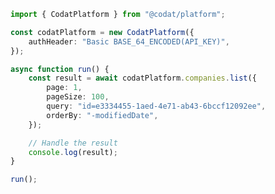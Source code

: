 <!-- Start SDK Example Usage [usage] -->
```typescript
import { CodatPlatform } from "@codat/platform";

const codatPlatform = new CodatPlatform({
    authHeader: "Basic BASE_64_ENCODED(API_KEY)",
});

async function run() {
    const result = await codatPlatform.companies.list({
        page: 1,
        pageSize: 100,
        query: "id=e3334455-1aed-4e71-ab43-6bccf12092ee",
        orderBy: "-modifiedDate",
    });

    // Handle the result
    console.log(result);
}

run();

```
<!-- End SDK Example Usage [usage] -->